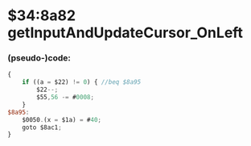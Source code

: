 ﻿
# $34:8a82 getInputAndUpdateCursor_OnLeft



### (pseudo-)code:
```js
{
	if ((a = $22) != 0) { //beq $8a95
		$22--;
		$55,56 -= #0008;
	}
$8a95:
	$0050.(x = $1a) = #40;
	goto $8ac1;
}
```



